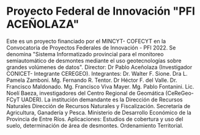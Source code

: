 
# Proyecto Federal de Innovación "PFI ACEÑOLAZA"

Este es un proyecto financiado por el MINCYT- COFECYT en la Convocatoria de Proyectos Federales de Innovación - PFI 2022. Se denomina "Sistema Informatizado provincial para el monitoreo semiautomático de desmontes mediante el uso geotecnologías sobre grandes volúmenes de datos". Director: Dr Pablo Aceñolaza (Investigador CONICET-  Integrante CEREGEO). Integrantes: Dr. Walter F. Sione. Dra L. Pamela Zamboni. Mg. Fernando R. Tentor. Dr Héctor F. del Valle. Dr. Francisco Maldonado. Mg. Francisco Viva Mayer. Mg. Pablo Fontanini. Lic. Noelí Baeza, investigadores del Centro Regional de Geomática (CeReGeo-FCyT UADER). La institución demandante es la  Dirección de Recursos Naturales Dirección de Recursos Naturales y Fiscalización. Secretaría de Agricultura, Ganadería y Pesca. Ministerio de Desarrollo Económico de la Provincia de Entre Ríos.  Aplicaciones: Estudios de cobertura y uso del suelo, determinación de área de desmontes. Ordenamiento Territorial.